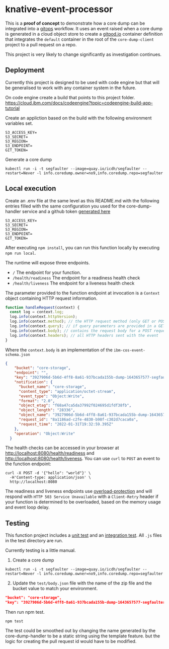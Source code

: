 # knative-event-processor

This is a **proof of concept** to demonstrate how a core dump can be integrated into a [gitops](https://docs.openshift.com/constainer-platform/4.7/cicd/gitops/understanding-openshift-gitops.html) workflow. It uses an event raised when a core dump is generated in a cloud object store to create a [gitpod.io](https://www.gitpod.io/) container definition that integrates the `default` container in the root of the `core-dump-client` project to a pull request on a repo.

This project is very likely to change significantly as investigation continues.


## Deployment

Currently this project is designed to be used with code engine but that will be generalised to work with any container system in the future.

On code engine create a build that points to this project folder.
https://cloud.ibm.com/docs/codeengine?topic=codeengine-build-app-tutorial

Create an appliction based on the build with the following environment variables set.
```
S3_ACCESS_KEY=
S3_SECRET=
S3_REGION=
S3_ENDPOINT=
GIT_TOKEN=
```
Generate a core dump 

```console
kubectl run -i -t segfaulter --image=quay.io/icdh/segfaulter --restart=Never -l info.coredump.owner=no9,info.coredump.repo=segfaulter
```



## Local execution

Create an .env file at the same level as this README.md with the following entries filled with the same configuration you used for the core-dump-handler service and a github token [generated here](https://github.com/settings/tokens/new?scopes=repo)

```
S3_ACCESS_KEY=
S3_SECRET=
S3_REGION=
S3_ENDPOINT=
GIT_TOKEN=

```

After executing `npm install`, you can run this function locally by executing `npm run local`.

The runtime will expose three endpoints.

  * `/` The endpoint for your function.
  * `/health/readiness` The endpoint for a readiness health check
  * `/health/liveness` The endpoint for a liveness health check

The parameter provided to the function endpoint at invocation is a `Context` object containing HTTP request information.

```js
function handleRequest(context) {
  const log = context.log;
  log.info(context.httpVersion);
  log.info(context.method); // the HTTP request method (only GET or POST supported)
  log.info(context.query); // if query parameters are provided in a GET request
  log.info(context.body); // contains the request body for a POST request
  log.info(context.headers); // all HTTP headers sent with the event
}
```

Where the `context.body` is an implementation of the `ibm-cos-event-schema.json`
```json
{  
    "bucket": "core-storage",  
    "endpoint": "",  
    "key": "3927906d-5b6d-4ff8-8a61-937bcada155b-dump-1643657577-segfaulter-segfaulter-1-4.zip",  
    "notification": {  
      "bucket_name": "core-storage",  
      "content_type": "application/octet-stream",  
      "event_type": "Object:Write",  
      "format": "2.0",  
      "object_etag": "f68a47ca5da37992f024695d1fdf38fb",  
      "object_length": "28336",  
      "object_name": "3927906d-5b6d-4ff8-8a61-937bcada155b-dump-1643657577-segfaulter-segfaulter-1-4.zip",  
      "request_id": "8a1186ad-c2fe-4830-b98f-c302d7caca0a",  
      "request_time": "2022-01-31T19:32:59.395Z"  
    },  
    "operation": "Object:Write"  
  }
```

The health checks can be accessed in your browser at [http://localhost:8080/health/readiness]() and [http://localhost:8080/health/liveness](). You can use `curl` to `POST` an event to the function endpoint:

```console
curl -X POST -d '{"hello": "world"}' \
  -H'Content-type: application/json' \
  http://localhost:8080
```

The readiness and liveness endpoints use [overload-protection](https://www.npmjs.com/package/overload-protection) and will respond with `HTTP 503 Service Unavailable` with a `Client-Retry` header if your function is determined to be overloaded, based on the memory usage and event loop delay.

## Testing

This function project includes a [unit test](./test/unit.js) and an [integration test](./test/integration.js). All `.js` files in the test directory are run.

Currently testing is a little manual.

1. Create a core dump 

```console
kubectl run -i -t segfaulter --image=quay.io/icdh/segfaulter --restart=Never -l info.coredump.owner=no9,info.coredump.repo=segfaulter
```

2. Update the `test/body.json` file with the name of the zip file and the bucket value to match your environment.

```json
"bucket": "core-storage", 
"key": "3927906d-5b6d-4ff8-8a61-937bcada155b-dump-1643657577-segfaulter-segfaulter-1-4.zip", 
```

Then run npm test.

```console
npm test 
```
The test could be smoothed out by changing the name generated by the core-dump-handler to be a static string using the template feature.
but the logic for creating the pull request id would have to be modified.
